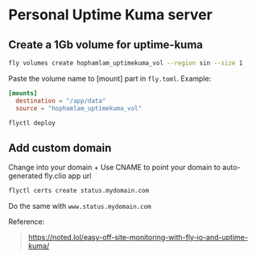 # Personal Uptime Kuma server

## Create a 1Gb volume for uptime-kuma

```bash
fly volumes create hophamlam_uptimekuma_vol --region sin --size 1
```

Paste the volume name to [mount] part in `fly.toml`. Example:

```toml
[mounts]
  destination = "/app/data"
  source = "hophamlam_uptimekuma_vol"
```

```bash
flyctl deploy
```

## Add custom domain

Change into your domain + Use CNAME to point your domain to auto-generated fly.clio app url

```bash
flyctl certs create status.mydomain.com
```

Do the same with `www.status.mydomain.com`

Reference:

> https://noted.lol/easy-off-site-monitoring-with-fly-io-and-uptime-kuma/

